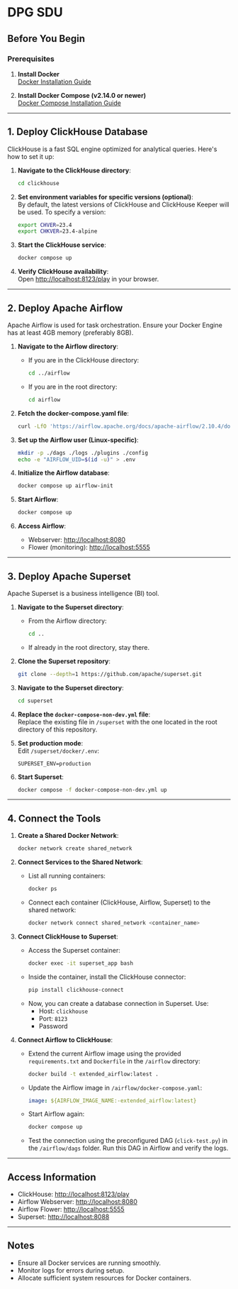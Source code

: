 # **DPG SDU**

## **Before You Begin**

### Prerequisites

1. **Install Docker**  
   [Docker Installation Guide](https://docs.docker.com/get-started/)

2. **Install Docker Compose (v2.14.0 or newer)**  
   [Docker Compose Installation Guide](https://docs.docker.com/compose/install/)

---

## **1. Deploy ClickHouse Database**

ClickHouse is a fast SQL engine optimized for analytical queries. Here's how to set it up:

1. **Navigate to the ClickHouse directory**:
   ```bash
   cd clickhouse
   ```

2. **Set environment variables for specific versions (optional)**:  
   By default, the latest versions of ClickHouse and ClickHouse Keeper will be used. To specify a version:
   ```bash
   export CHVER=23.4
   export CHKVER=23.4-alpine
   ```

3. **Start the ClickHouse service**:
   ```bash
   docker compose up
   ```

4. **Verify ClickHouse availability**:  
   Open [http://localhost:8123/play](http://localhost:8123/play) in your browser.

---

## **2. Deploy Apache Airflow**

Apache Airflow is used for task orchestration. Ensure your Docker Engine has at least 4GB memory (preferably 8GB).

1. **Navigate to the Airflow directory**:
   - If you are in the ClickHouse directory:
     ```bash
     cd ../airflow
     ```
   - If you are in the root directory:
     ```bash
     cd airflow
     ```

2. **Fetch the docker-compose.yaml file**:
   ```bash
   curl -LfO 'https://airflow.apache.org/docs/apache-airflow/2.10.4/docker-compose.yaml'
   ```

3. **Set up the Airflow user (Linux-specific)**:
   ```bash
   mkdir -p ./dags ./logs ./plugins ./config
   echo -e "AIRFLOW_UID=$(id -u)" > .env
   ```

4. **Initialize the Airflow database**:
   ```bash
   docker compose up airflow-init
   ```

5. **Start Airflow**:
   ```bash
   docker compose up
   ```

6. **Access Airflow**:
   - Webserver: [http://localhost:8080](http://localhost:8080)
   - Flower (monitoring): [http://localhost:5555](http://localhost:5555)

---

## **3. Deploy Apache Superset**

Apache Superset is a business intelligence (BI) tool.

1. **Navigate to the Superset directory**:
   - From the Airflow directory:
     ```bash
     cd ..
     ```
   - If already in the root directory, stay there.

2. **Clone the Superset repository**:
   ```bash
   git clone --depth=1 https://github.com/apache/superset.git
   ```

3. **Navigate to the Superset directory**:
   ```bash
   cd superset
   ```

4. **Replace the `docker-compose-non-dev.yml` file**:  
   Replace the existing file in `/superset` with the one located in the root directory of this repository.

5. **Set production mode**:  
   Edit `/superset/docker/.env`:
   ```
   SUPERSET_ENV=production
   ```

6. **Start Superset**:
   ```bash
   docker compose -f docker-compose-non-dev.yml up
   ```

---

## **4. Connect the Tools**

1. **Create a Shared Docker Network**:
   ```bash
   docker network create shared_network
   ```

2. **Connect Services to the Shared Network**:
   - List all running containers:
     ```bash
     docker ps
     ```
   - Connect each container (ClickHouse, Airflow, Superset) to the shared network:
     ```bash
     docker network connect shared_network <container_name>
     ```

3. **Connect ClickHouse to Superset**:
   - Access the Superset container:
     ```bash
     docker exec -it superset_app bash
     ```
   - Inside the container, install the ClickHouse connector:
     ```bash
     pip install clickhouse-connect
     ```
   - Now, you can create a database connection in Superset. Use:
     - Host: `clickhouse`
     - Port: `8123`
     - Password 

4. **Connect Airflow to ClickHouse**:
   - Extend the current Airflow image using the provided `requirements.txt` and `Dockerfile` in the `/airflow` directory:
     ```bash
     docker build -t extended_airflow:latest .
     ```
   - Update the Airflow image in `/airflow/docker-compose.yaml`:
     ```yaml
     image: ${AIRFLOW_IMAGE_NAME:-extended_airflow:latest}
     ```
   - Start Airflow again:
     ```bash
     docker compose up
     ```
   - Test the connection using the preconfigured DAG (`click-test.py`) in the `/airflow/dags` folder. Run this DAG in Airflow and verify the logs.

---

## **Access Information**

- ClickHouse: [http://localhost:8123/play](http://localhost:8123/play)
- Airflow Webserver: [http://localhost:8080](http://localhost:8080)
- Airflow Flower: [http://localhost:5555](http://localhost:5555)
- Superset: [http://localhost:8088](http://localhost:8088)

---

## **Notes**

- Ensure all Docker services are running smoothly.
- Monitor logs for errors during setup.
- Allocate sufficient system resources for Docker containers.
